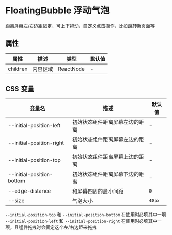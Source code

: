 # FloatingBubble 浮动气泡

<code src="./demos/demo.tsx"></code>

距离屏幕左/右边距固定，可上下拖动，自定义点击操作，比如跳转新页面等

## 属性

| 属性     | 描述     | 类型      | 默认值 |
| -------- | -------- | --------- | ------ |
| children | 内容区域 | ReactNode | -      |

## CSS 变量

| 变量名                    | 描述                           | 默认值 |
| ------------------------- | ------------------------------ | ------ |
| --initial-position-left   | 初始状态组件距离屏幕左边的距离 | -      |
| --initial-position-right  | 初始状态组件距离屏幕左边的距离 | -      |
| --initial-position-top    | 初始状态组件距离屏幕上边的距离 | -      |
| --initial-position-bottom | 初始状态组件距离屏幕下边的距离 | -      |
| --edge-distance           | 和屏幕四周的最小间距           | `0`    |
| --size                    | 气泡大小                       | `48px` |

`--initial-position-top` 和 `--initial-position-bottom` 在使用时必填其中一项
`--initial-position-left` 和 `--initial-position-right` 在使用时必填其中一项，且组件拖拽时会固定这个左/右边距来拖拽
